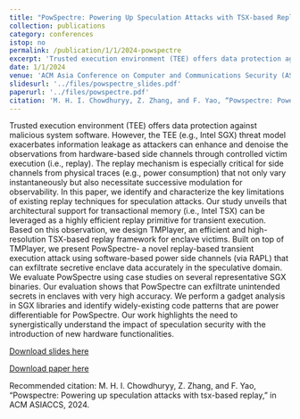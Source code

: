 ```yaml
---
title: "PowSpectre: Powering Up Speculation Attacks with TSX-based Replay"
collection: publications
category: conferences
istop: no
permalink: /publication/1/1/2024-powspectre
excerpt: 'Trusted execution environment (TEE) offers data protection against malicious system software. However, the TEE (e.g., Intel SGX) threat model exacerbates information leakage as attackers can enhance and denoise the observations from hardware-based side channels through controlled victim execution (i.e., replay). The replay mechanism is especially critical for side channels from physical traces (e.g., power consumption) that not only vary instantaneously but also necessitate successive ...'
date: 1/1/2024
venue: 'ACM Asia Conference on Computer and Communications Security (ASIACCS)'
slidesurl: '../files/powspectre_slides.pdf'
paperurl: '../files/powspectre.pdf'
citation: 'M. H. I. Chowdhuryy, Z. Zhang, and F. Yao, “Powspectre: Powering up speculation attacks with tsx-based replay,” in ACM ASIACCS, 2024.'
---
```

Trusted execution environment (TEE) offers data protection against malicious system software. However, the TEE (e.g., Intel SGX) threat model exacerbates information leakage as attackers can enhance and denoise the observations from hardware-based side channels through controlled victim execution (i.e., replay). The replay mechanism is especially critical for side channels from physical traces (e.g., power consumption) that not only vary instantaneously but also necessitate successive modulation for observability. In this paper, we identify and characterize the key limitations of existing replay techniques for speculation attacks. Our study unveils that architectural support for transactional memory (i.e., Intel TSX) can be leveraged as a highly efficient replay primitive for transient execution. Based on this observation, we design TMPlayer, an efficient and high-resolution TSX-based replay framework for enclave victims. Built on top of TMPlayer, we present PowSpectre- a novel replay-based transient execution attack using software-based power side channels (via RAPL) that can exfiltrate secretive enclave data accurately in the speculative domain. We evaluate PowSpectre using case studies on several representative SGX binaries. Our evaluation shows that PowSpectre can exfiltrate unintended secrets in enclaves with very high accuracy. We perform a gadget analysis in SGX libraries and identify widely-existing code patterns that are power differentiable for PowSpectre. Our work highlights the need to synergistically understand the impact of speculation security with the introduction of new hardware functionalities.

[Download slides here](../files/powspectre_slides.pdf)

[Download paper here](../files/powspectre.pdf)

Recommended citation: M. H. I. Chowdhuryy, Z. Zhang, and F. Yao, “Powspectre: Powering up speculation attacks with tsx-based replay,” in ACM ASIACCS, 2024.